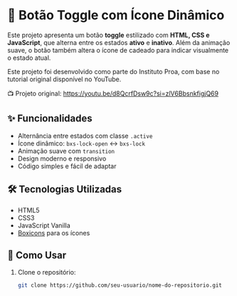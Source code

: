 # 🔐 Botão Toggle com Ícone Dinâmico

Este projeto apresenta um botão **toggle** estilizado com **HTML, CSS e JavaScript**, que alterna entre os estados **ativo** e **inativo**. Além da animação suave, o botão também altera o ícone de cadeado para indicar visualmente o estado atual.

Este projeto foi desenvolvido como parte do Instituto Proa, com base no tutorial original disponível no YouTube.

📺 Projeto original: https://youtu.be/d8QcrfDsw9c?si=zlV6BbsnkfigjQ69

## ✨ Funcionalidades

- Alternância entre estados com classe `.active`
- Ícone dinâmico: `bxs-lock-open` ↔ `bxs-lock`
- Animação suave com `transition`
- Design moderno e responsivo
- Código simples e fácil de adaptar

## 🛠️ Tecnologias Utilizadas

- HTML5
- CSS3
- JavaScript Vanilla
- [Boxicons](https://boxicons.com/) para os ícones

## 🚀 Como Usar

1. Clone o repositório:
   ```bash
   git clone https://github.com/seu-usuario/nome-do-repositorio.git
